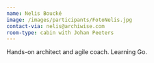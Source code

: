 ```yaml
---
name: Nelis Boucké
image: /images/participants/FotoNelis.jpg
contact-via: nelis@archiwise.com
room-type: cabin with Johan Peeters
---
```

Hands-on architect and agile coach. Learning Go.

